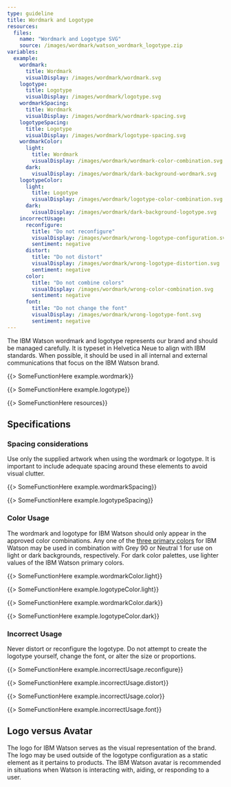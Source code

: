 ```yaml
---
type: guideline
title: Wordmark and Logotype
resources:
  files:
    name: "Wordmark and Logotype SVG"
    source: /images/wordmark/watson_wordmark_logotype.zip
variables:
  example:
    wordmark:
      title: Wordmark
      visualDisplay: /images/wordmark/wordmark.svg
    logotype:
      title: Logotype
      visualDisplay: /images/wordmark/logotype.svg
    wordmarkSpacing:
      title: Wordmark
      visualDisplay: /images/wordmark/wordmark-spacing.svg
    logotypeSpacing:
      title: Logotype
      visualDisplay: /images/wordmark/logotype-spacing.svg
    wordmarkColor:
      light:
        title: Wordmark
        visualDisplay: /images/wordmark/wordmark-color-combination.svg
      dark:
        visualDisplay: /images/wordmark/dark-background-wordmark.svg
    logotypeColor:
      light:
        title: Logotype
        visualDisplay: /images/wordmark/logotype-color-combination.svg
      dark:
        visualDisplay: /images/wordmark/dark-background-logotype.svg
    incorrectUsage:
      reconfigure:
        title: "Do not reconfigure"
        visualDisplay: /images/wordmark/wrong-logotype-configuration.svg
        sentiment: negative
      distort:
        title: "Do not distort"
        visualDisplay: /images/wordmark/wrong-logotype-distortion.svg
        sentiment: negative
      color:
        title: "Do not combine colors"
        visualDisplay: /images/wordmark/wrong-color-combination.svg
        sentiment: negative
      font:
        title: "Do not change the font"
        visualDisplay: /images/wordmark/wrong-logotype-font.svg
        sentiment: negative
---
```


The IBM Watson wordmark and logotype represents our brand and should be managed carefully. It is typeset in Helvetica Neue to align with IBM standards. When possible, it should be used in all internal and external communications that focus on the IBM Watson brand.

{{> SomeFunctionHere example.wordmark}}

{{> SomeFunctionHere example.logotype}}

{{> SomeFunctionHere resources}}

## Specifications

### Spacing considerations

Use only the supplied artwork when using the wordmark or logotype. It is important to include adequate spacing around these elements to avoid visual clutter.

{{> SomeFunctionHere example.wordmarkSpacing}}

{{> SomeFunctionHere example.logotypeSpacing}}

### Color Usage

The wordmark and logotype for IBM Watson should only appear in the approved color combinations. Any one of the [three primary colors](color.html) for IBM Watson may be used in combination with Grey 90 or Neutral 1 for use on light or dark backgrounds, respectively. For dark color palettes, use lighter values of the IBM Watson primary colors.

{{> SomeFunctionHere example.wordmarkColor.light}}

{{> SomeFunctionHere example.logotypeColor.light}}

{{> SomeFunctionHere example.wordmarkColor.dark}}

{{> SomeFunctionHere example.logotypeColor.dark}}

### Incorrect Usage

Never distort or reconfigure the logotype. Do not attempt to create the logotype yourself, change the font, or alter the size or proportions.

{{> SomeFunctionHere example.incorrectUsage.reconfigure}}

{{> SomeFunctionHere example.incorrectUsage.distort}}

{{> SomeFunctionHere example.incorrectUsage.color}}

{{> SomeFunctionHere example.incorrectUsage.font}}

## Logo versus Avatar

The logo for IBM Watson serves as the visual representation of the brand. The logo may be used outside of the logotype configuration as a static element as it pertains to products. The IBM Watson avatar is recommended in situations when Watson is interacting with, aiding, or responding to a user.
